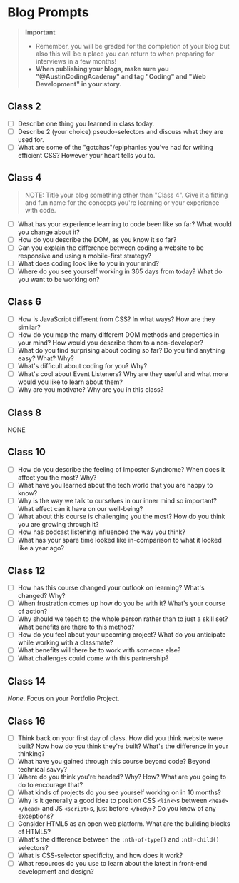 # Blog Prompts

  > **Important**
  > - Remember, you will be graded for the completion of your blog but also this will be a place you can return to when preparing for interviews in a few months!
  > - **When publishing your blogs, make sure you "@AustinCodingAcademy" and tag "Coding" and "Web Development" in your story.**

## Class 2

- [ ] Describe one thing you learned in class today.
- [ ] Describe 2 (your choice) pseudo-selectors and discuss what they are used for.
- [ ] What are some of the "gotchas"/epiphanies you've had for writing efficient CSS? However your heart tells you to.

## Class 4

  > NOTE: Title your blog something other than "Class 4". Give it a fitting and fun name for the concepts you're learning or your experience with code.

- [ ] What has your experience learning to code been like so far? What would you change about it?
- [ ] How do you describe the DOM, as you know it so far?
- [ ] Can you explain the difference between coding a website to be responsive and using a mobile-first strategy?
- [ ] What does coding look like to you in your mind?
- [ ] Where do you see yourself working in 365 days from today? What do you want to be working on?

## Class 6

- [ ] How is JavaScript different from CSS? In what ways? How are they similar?
- [ ] How do you map the many different DOM methods and properties in your mind? How would you describe them to a non-developer?
- [ ] What do you find surprising about coding so far? Do you find anything easy? What? Why?
- [ ] What's difficult about coding for you? Why?
- [ ] What's cool about Event Listeners? Why are they useful and what more would you like to learn about them?
- [ ] Why are you motivate? Why are you in this class?

## Class 8

NONE

## Class 10

- [ ] How do you describe the feeling of Imposter Syndrome? When does it affect you the most? Why?
- [ ] What have you learned about the tech world that you are happy to know?
- [ ] Why is the way we talk to ourselves in our inner mind so important? What effect can it have on our well-being?
- [ ] What about this course is challenging you the most? How do you think you are growing through it?
- [ ] How has podcast listening influenced the way you think?
- [ ] What has your spare time looked like in-comparison to what it looked like a year ago?

## Class 12

- [ ] How has this course changed your outlook on learning? What's changed? Why?
- [ ] When frustration comes up how do you be with it? What's your course of action?
- [ ] Why should we teach to the whole person rather than to just a skill set? What benefits are there to this method?
- [ ] How do you feel about your upcoming project? What do you anticipate while working with a classmate?
- [ ] What benefits will there be to work with someone else?
- [ ] What challenges could come with this partnership?

## Class 14

*None*. Focus on your Portfolio Project.

## Class 16

- [ ] Think back on your first day of class. How did you think website were built? Now how do you think they're built? What's the difference in your thinking?
- [ ] What have you gained through this course beyond code? Beyond technical savvy?
- [ ] Where do you think you're headed? Why? How? What are you going to do to encourage that?
- [ ] What kinds of projects do you see yourself working on in 10 months?
- [ ] Why is it generally a good idea to position CSS `<link>`s between `<head></head>` and JS `<script>`s, just before `</body>`? Do you know of any exceptions?
- [ ] Consider HTML5 as an open web platform. What are the building blocks of HTML5?
- [ ] What's the difference between the `:nth-of-type()` and `:nth-child()` selectors?
- [ ] What is CSS-selector specificity, and how does it work?
- [ ] What resources do you use to learn about the latest in front-end development and design?
